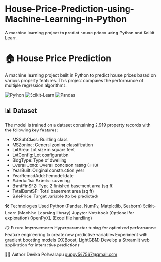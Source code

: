 # House-Price-Prediction-using-Machine-Learning-in-Python
A machine learning project to predict house prices using Python and Scikit-Learn.

# 🏠 House Price Prediction

A machine learning project built in Python to predict house prices based on various property features. This project compares the performance of multiple regression algorithms.

![Python](https://img.shields.io/badge/Python-3.10%2B-blue) ![Scikit-Learn](https://img.shields.io/badge/Scikit--Learn-1.2.0-orange) ![Pandas](https://img.shields.io/badge/Pandas-2.0-green)

## 📊 Dataset

The model is trained on a dataset containing 2,919 property records with the following key features:
- MSSubClass: Building class
- MSZoning: General zoning classification
- LotArea: Lot size in square feet
- LotConfig: Lot configuration
- BldgType: Type of dwelling
- OverallCond: Overall condition rating (1-10)
- YearBuilt: Original construction year
- YearRemodAdd: Remodel date
- Exterior1st: Exterior covering
- BsmtFinSF2: Type 2 finished basement area (sq ft)
- TotalBsmtSF: Total basement area (sq ft)
- SalePrice: Target variable (to be predicted)




🛠️ Technologies Used
Python (Pandas, NumPy, Matplotlib, Seaborn)
Scikit-Learn (Machine Learning library)
Jupyter Notebook (Optional for exploration)
OpenPyXL (Excel file handling)

📋 Future Improvements
Hyperparameter tuning for optimized performance
Feature engineering to create new predictive variables
Experiment with gradient boosting models (XGBoost, LightGBM)
Develop a Streamlit web application for interactive predictions

👨‍💻 Author
Devika Polavarapu
puppy567567@gmail.com

